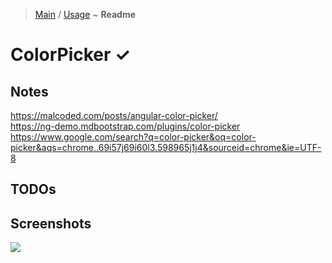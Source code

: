> [Main](../../../readme.md) / [Usage](usage.md) ~ **Readme**

# ColorPicker ✓
 
## Notes
https://malcoded.com/posts/angular-color-picker/   
https://ng-demo.mdbootstrap.com/plugins/color-picker   
https://www.google.com/search?q=color-picker&oq=color-picker&aqs=chrome..69i57j69i60l3.598965j1j4&sourceid=chrome&ie=UTF-8  

## TODOs
 

## Screenshots
![](https://github.com/krsln/NgLootBox/raw/master/LootBox/ColorPicker/Screenshots/ColorPicker.png)

